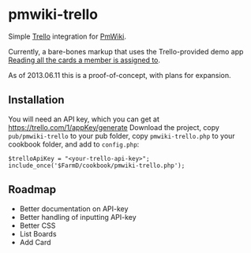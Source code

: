 pmwiki-trello
=============

Simple [Trello](https://trello.com) integration for [PmWiki](http://www.pmwiki.org).

Currently, a bare-bones markup that uses the Trello-provided demo app [Reading all the cards a member is assigned to](http://jsfiddle.net/nNesx/).

As of 2013.06.11 this is a proof-of-concept, with plans for expansion.


## Installation
You will need an API key, which you can get at https://trello.com/1/appKey/generate
Download the project, copy `pub/pmwiki-trello` to your pub folder, copy `pmwiki-trello.php` to your cookbook folder, and add to `config.php`:

    $trelloApiKey = "<your-trello-api-key>";
    include_once('$FarmD/cookbook/pmwiki-trello.php');


## Roadmap
- Better documentation on API-key
- Better handling of inputting API-key
- Better CSS
- List Boards
- Add Card



